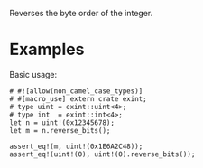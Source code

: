Reverses the byte order of the integer.

# Examples

Basic usage:

```
# #![allow(non_camel_case_types)]
# #[macro_use] extern crate exint;
# type uint = exint::uint<4>;
# type int  = exint::int<4>;
let n = uint!(0x12345678);
let m = n.reverse_bits();

assert_eq!(m, uint!(0x1E6A2C48));
assert_eq!(uint!(0), uint!(0).reverse_bits());
```

